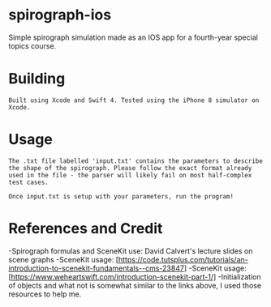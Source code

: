# spirograph-ios
Simple spirograph simulation made as an IOS app for a fourth-year special topics course.



# Building
```
Built using Xcode and Swift 4. Tested using the iPhone 8 simulator on Xcode.
```



# Usage
```
The .txt file labelled 'input.txt' contains the parameters to describe the shape of the spirograph. Please follow the exact format already used in the file - the parser will likely fail on most half-complex test cases.

Once input.txt is setup with your parameters, run the program!
```



# References and Credit
-Spirograph formulas and SceneKit use: David Calvert's lecture slides on scene graphs
-SceneKit usage: [https://code.tutsplus.com/tutorials/an-introduction-to-scenekit-fundamentals--cms-23847]
-SceneKit usage: [https://www.weheartswift.com/introduction-scenekit-part-1/]
-Initialization of objects and what not is somewhat similar to the links above, I used those resources to help me.
